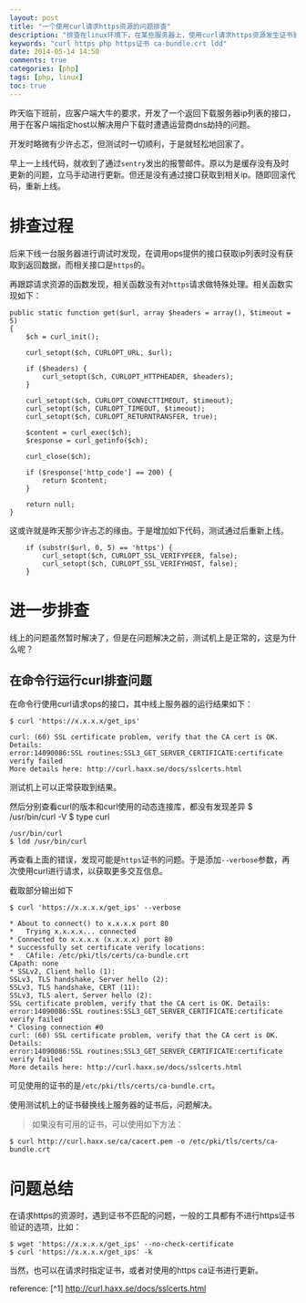 ```yaml
---
layout: post
title: "一个使用curl请求https资源的问题排查"
description: "排查在linux环境下，在某些服务器上，使用curl请求https资源发生证书验证失败的问题"
keywords: "curl https php https证书 ca-bundle.crt ldd"
date: 2014-05-14 14:50
comments: true
categories: [php]
tags: [php, linux]
toc: true
---
```

昨天临下班前，应客户端大牛的要求，开发了一个返回下载服务器ip列表的接口，用于在客户端指定host以解决用户下载时遭遇运营商dns劫持的问题。

开发时略微有少许忐忑，但测试时一切顺利，于是就轻松地回家了。
<!-- more -->

早上一上线代码，就收到了通过`sentry`发出的报警邮件。原以为是缓存没有及时更新的问题，立马手动进行更新。但还是没有通过接口获取到相关ip。随即回滚代码，重新上线。

# 排查过程 #

后来下线一台服务器进行调试时发现，在调用ops提供的接口获取ip列表时没有获取到返回数据，而相关接口是`https`的。

再跟踪请求资源的函数发现，相关函数没有对`https`请求做特殊处理。相关函数实现如下：

    public static function get($url, array $headers = array(), $timeout = 5)
    {
        $ch = curl_init();

        curl_setopt($ch, CURLOPT_URL, $url);

        if ($headers) {
            curl_setopt($ch, CURLOPT_HTTPHEADER, $headers);
        }

        curl_setopt($ch, CURLOPT_CONNECTTIMEOUT, $timeout);
        curl_setopt($ch, CURLOPT_TIMEOUT, $timeout);
        curl_setopt($ch, CURLOPT_RETURNTRANSFER, true);

        $content = curl_exec($ch);
        $response = curl_getinfo($ch);

        curl_close($ch);

        if ($response['http_code'] == 200) {
            return $content;
        }

        return null;
    }

这或许就是昨天那少许忐忑的缘由。于是增加如下代码，测试通过后重新上线。

        if (substr($url, 0, 5) == 'https') {
            curl_setopt($ch, CURLOPT_SSL_VERIFYPEER, false);
            curl_setopt($ch, CURLOPT_SSL_VERIFYHOST, false);
        }

# 进一步排查 #
线上的问题虽然暂时解决了，但是在问题解决之前，测试机上是正常的，这是为什么呢？

## 在命令行运行curl排查问题 ##

在命令行使用curl请求ops的接口，其中线上服务器的运行结果如下：

    $ curl 'https://x.x.x.x/get_ips'

    curl: (60) SSL certificate problem, verify that the CA cert is OK. Details:
    error:14090086:SSL routines:SSL3_GET_SERVER_CERTIFICATE:certificate verify failed
    More details here: http://curl.haxx.se/docs/sslcerts.html

测试机上可以正常获取到结果。

然后分别查看curl的版本和curl使用的动态连接库，都没有发现差异
    $ /usr/bin/curl -V
    $ type curl

    /usr/bin/curl
    $ ldd /usr/bin/curl

再查看上面的错误，发现可能是`https`证书的问题。于是添加`--verbose`参数，再次使用curl进行请求，以获取更多交互信息。

截取部分输出如下

    $ curl 'https://x.x.x.x/get_ips' --verbose

    * About to connect() to x.x.x.x port 80
    *   Trying x.x.x.x... connected
    * Connected to x.x.x.x (x.x.x.x) port 80
    * successfully set certificate verify locations:
    *   CAfile: /etc/pki/tls/certs/ca-bundle.crt
    CApath: none
    * SSLv2, Client hello (1):
    SSLv3, TLS handshake, Server hello (2):
    SSLv3, TLS handshake, CERT (11):
    SSLv3, TLS alert, Server hello (2):
    SSL certificate problem, verify that the CA cert is OK. Details:
    error:14090086:SSL routines:SSL3_GET_SERVER_CERTIFICATE:certificate verify failed
    * Closing connection #0
    curl: (60) SSL certificate problem, verify that the CA cert is OK. Details:
    error:14090086:SSL routines:SSL3_GET_SERVER_CERTIFICATE:certificate verify failed
    More details here: http://curl.haxx.se/docs/sslcerts.html

可见使用的证书的是`/etc/pki/tls/certs/ca-bundle.crt`。

使用测试机上的证书替换线上服务器的证书后，问题解决。

> 如果没有可用的证书，可以使用如下方法：

    $ curl http://curl.haxx.se/ca/cacert.pem -o /etc/pki/tls/certs/ca-bundle.crt

# 问题总结 #
在请求https的资源时，遇到证书不匹配的问题，一般的工具都有不进行https证书验证的选项，比如：

    $ wget 'https://x.x.x.x/get_ips' --no-check-certificate
    $ curl 'https://x.x.x.x/get_ips' -k

当然，也可以在请求时指定证书，或者对使用的https ca证书进行更新。

reference:
[^1] http://curl.haxx.se/docs/sslcerts.html
